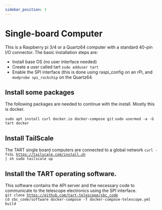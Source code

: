```yaml
---
sidebar_position: 3
---
```


# Single-board Computer

This is a Raspberry pi 3/4 or a Quartz64 computer with a standard 40-pin I/O connector. The basic installation steps are:
* Install base OS (no user interface needed)
* Create a user called tart
<code>sudo adduser tart</code>
* Enable the SPI interface (this is done using raspi_config on an rPi, and <code>modprobe spi_rockchip</code> on the Quartz64.

## Install some packages
The following packages are needed to continue with the install. Mostly this is docker.

<code>sudo apt install curl docker.io docker-compose git</code>
<code>sudo usermod -a -G tart docker</code>

## Install TailScale

The TART single board computers are connected to a global network
<code>curl -fsSL https://tailscale.com/install.sh | sh
sudo tailscale up</code>

## Install the TART operating software.

This software contains the API server and the necessary code to communicate to the telescope electronics using the SPI interface.
<code>
git clone https://github.com/tart-telescope/sbc_code
cd sbc_code/software
docker-compose -f docker-compose-telescope.yml build
</code>



